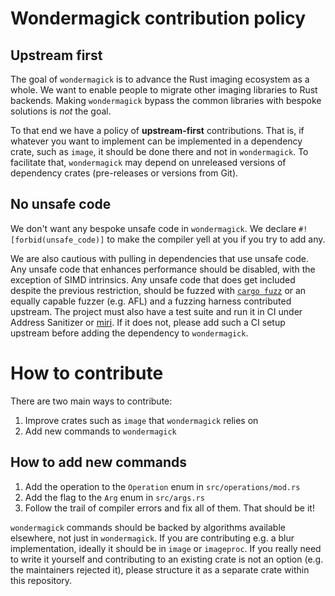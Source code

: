 # Wondermagick contribution policy

## Upstream first

The goal of `wondermagick` is to advance the Rust imaging ecosystem as a whole. We want to enable people to migrate other imaging libraries to Rust backends.  Making `wondermagick` bypass the common libraries with bespoke solutions is *not* the goal.

To that end we have a policy of **upstream-first** contributions. That is, if whatever you want to implement can be implemented in a dependency crate, such as `image`, it should be done there and not in `wondermagick`. To facilitate that, `wondermagick` may depend on unreleased versions of dependency crates (pre-releases or versions from Git).

## No unsafe code

We don't want any bespoke unsafe code in `wondermagick`. We declare `#![forbid(unsafe_code)]` to make the compiler yell at you if you try to add any.

We are also cautious with pulling in dependencies that use unsafe code. Any unsafe code that enhances performance should be disabled, with the exception of SIMD intrinsics. Any unsafe code that does get included despite the previous restriction, should be fuzzed with [`cargo fuzz`](https://github.com/rust-fuzz/cargo-fuzz) or an equally capable fuzzer (e.g. AFL) and a fuzzing harness contributed upstream. The project must also have a test suite and run it in CI under Address Sanitizer or [miri](https://github.com/rust-lang/miri). If it does not, please add such a CI setup upstream before adding the dependency to `wondermagick`.

# How to contribute

There are two main ways to contribute:

1. Improve crates such as `image` that `wondermagick` relies on
1. Add new commands to `wondermagick`

## How to add new commands

1. Add the operation to the `Operation` enum in `src/operations/mod.rs`
1. Add the flag to the `Arg` enum in `src/args.rs`
1. Follow the trail of compiler errors and fix all of them. That should be it!

`wondermagick` commands should be backed by algorithms available elsewhere, not just in `wondermagick`. If you are contributing e.g. a blur implementation, ideally it should be in `image` or `imageproc`. If you really need to write it yourself and contributing to an existing crate is not an option (e.g. the maintainers rejected it), please structure it as a separate crate within this repository.
